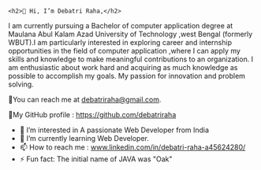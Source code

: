 
                                                                                             <h2>👋 Hi, I’m Debatri Raha,</h2> 
 I am currently pursuing a Bachelor of computer application degree at Maulana Abul Kalam Azad University of Technology ,west Bengal (formerly WBUT).I am particularly interested in exploring career and internship opportunities in the field of computer application ,where I can apply my skills and knowledge to make meaningful contributions to an organization. I am enthusiastic about work hard and acquiring as much knowledge as possible to accomplish my goals. My passion for innovation and problem solving.

📧You can reach me at debatriraha@gmail.com.

📌My GitHub profile : https://github.com/debatriraha

- 👀 I’m interested in A passionate Web Developer from India
- 🌱 I’m currently learning Web Developer.
- 📫 How to reach me : www.linkedin.com/in/debatri-raha-a45624280/
- ⚡ Fun fact: The initial name of JAVA was "Oak"

<!---
debatriraha/debatriraha is a ✨ special ✨ repository because its `README.md` (this file) appears on your GitHub profile.
You can click the Preview link to take a look at your changes.
--->
